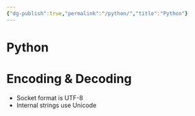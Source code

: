 ```yaml
---
{"dg-publish":true,"permalink":"/python/","title":"Python"}
---
```


# Python

# Encoding & Decoding
- Socket format is UTF-8
- Internal strings use Unicode